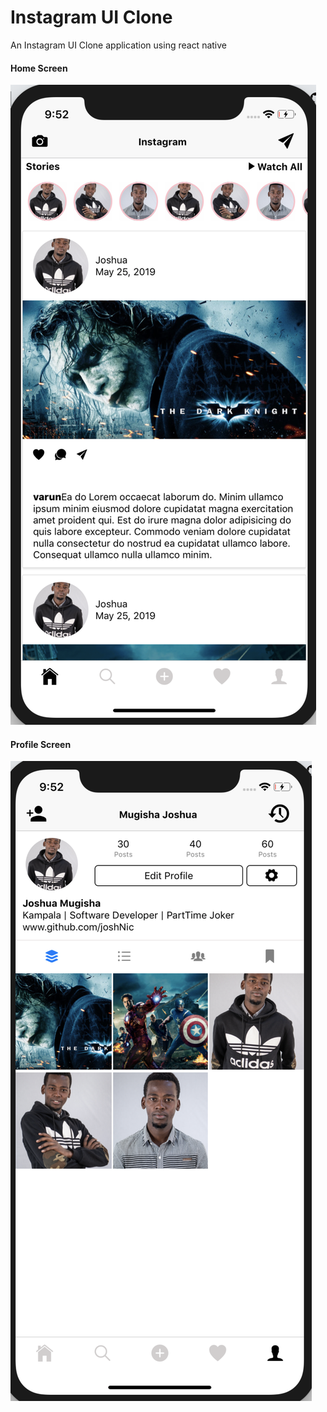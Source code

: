 # Instagram UI Clone

An Instagram UI Clone application using react native

#### Home Screen

![Alt text](assets/Screen.png?raw=true 'Home Screen')

#### Profile Screen

![Alt text](assets/Scree.png?raw=true 'Profile Screen')
